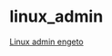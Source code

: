 # linux_admin

[Linux admin engeto](https://engeto.cz/product/detail-terminu-linux-akademie-28-4-14-7-2025/)
